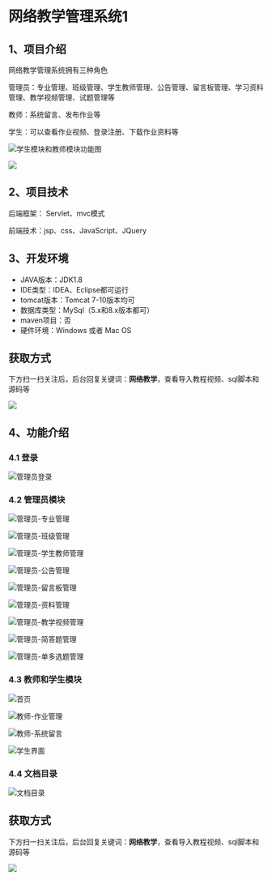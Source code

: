 # 网络教学管理系统1

## 1、项目介绍

网络教学管理系统拥有三种角色

管理员：专业管理、班级管理、学生教师管理、公告管理、留言板管理、学习资料管理、教学视频管理、试题管理等

教师：系统留言、发布作业等

学生：可以查看作业视频、登录注册、下载作业资料等

![学生模块和教师模块功能图](https://www.codeshop.fun/Typora-Images/202208112239273.png)

![](https://www.codeshop.fun/Typora-Images/202208112239875.png)

## 2、项目技术

后端框架： Servlet、mvc模式

前端技术：jsp、css、JavaScript、JQuery

## 3、开发环境

- JAVA版本：JDK1.8
- IDE类型：IDEA、Eclipse都可运行
- tomcat版本：Tomcat 7-10版本均可
- 数据库类型：MySql（5.x和8.x版本都可） 
- maven项目：否
- 硬件环境：Windows 或者 Mac OS

## 获取方式

下方扫一扫关注后，后台回复关键词：**网络教学**，查看导入教程视频、sql脚本和源码等

 ![](https://www.codeshop.fun/Typora-Images/202205281253739.png)
## 4、功能介绍

### 4.1 登录

![管理员登录](https://www.codeshop.fun/Typora-Images/202208112239896.jpg)

### 4.2 管理员模块

![管理员-专业管理](https://www.codeshop.fun/Typora-Images/202208112240351.jpg)

![管理员-班级管理](https://www.codeshop.fun/Typora-Images/202208112240282.jpg)

![管理员-学生教师管理](https://www.codeshop.fun/Typora-Images/202208112240228.jpg)

![管理员-公告管理](https://www.codeshop.fun/Typora-Images/202208112240746.jpg)

![管理员-留言板管理](https://www.codeshop.fun/Typora-Images/202208112240728.jpg)

![管理员-资料管理](https://www.codeshop.fun/Typora-Images/202208112240192.jpg)

![管理员-教学视频管理](https://www.codeshop.fun/Typora-Images/202208112240437.jpg)

![管理员-简答题管理](https://www.codeshop.fun/Typora-Images/202208112240675.jpg)

![管理员-单多选题管理](https://www.codeshop.fun/Typora-Images/202208112240236.jpg)

### 4.3 教师和学生模块

![首页](https://www.codeshop.fun/Typora-Images/202208112240802.jpg)

![教师-作业管理](https://www.codeshop.fun/Typora-Images/202208112240541.jpg)

![教师-系统留言](https://www.codeshop.fun/Typora-Images/202208112241239.jpg)

![学生界面](https://www.codeshop.fun/Typora-Images/202208112241258.jpg)

### 4.4 文档目录

![文档目录](https://www.codeshop.fun/Typora-Images/202208112241938.jpg)

## 获取方式

下方扫一扫关注后，后台回复关键词：**网络教学**，查看导入教程视频、sql脚本和源码等

 ![](https://www.codeshop.fun/Typora-Images/202205281253739.png)
